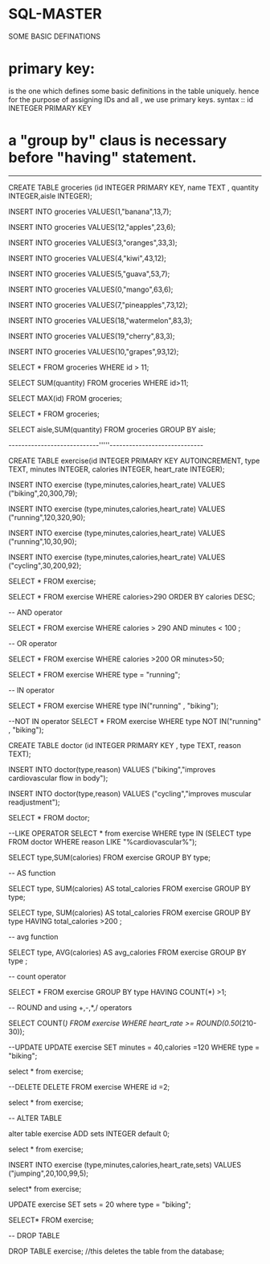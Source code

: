 # SQL-MASTER


SOME BASIC DEFINATIONS 

# primary key:
is the one which defines some basic definitions in the table uniquely.
hence for the purpose of assigning IDs and all , we use primary keys. 
syntax :: id INETEGER PRIMARY KEY

# a "group by" claus is necessary before "having" statement.


--------------------------------------------------------
CREATE TABLE groceries (id INTEGER PRIMARY KEY, name TEXT , quantity INTEGER,aisle INTEGER);



INSERT INTO groceries VALUES(1,"banana",13,7);

INSERT INTO groceries VALUES(12,"apples",23,6);

INSERT INTO groceries VALUES(3,"oranges",33,3);

INSERT INTO groceries VALUES(4,"kiwi",43,12);

INSERT INTO groceries VALUES(5,"guava",53,7);

INSERT INTO groceries VALUES(0,"mango",63,6);

INSERT INTO groceries VALUES(7,"pineapples",73,12);

INSERT INTO groceries VALUES(18,"watermelon",83,3);

INSERT INTO groceries VALUES(19,"cherry",83,3);

INSERT INTO groceries VALUES(10,"grapes",93,12);



SELECT * FROM groceries WHERE id > 11;



SELECT SUM(quantity) FROM groceries WHERE id>11;



SELECT MAX(id) FROM groceries;



SELECT * FROM groceries;



SELECT aisle,SUM(quantity) FROM groceries GROUP BY aisle;

----------------------------'''''-----------------------------


CREATE TABLE exercise(id INTEGER PRIMARY KEY AUTOINCREMENT,
type TEXT,
minutes INTEGER,
calories INTEGER,
heart_rate INTEGER);



INSERT INTO exercise (type,minutes,calories,heart_rate) VALUES ("biking",20,300,79);


INSERT INTO exercise (type,minutes,calories,heart_rate) VALUES ("running",120,320,90);


INSERT INTO exercise (type,minutes,calories,heart_rate) VALUES ("running",10,30,90);


INSERT INTO exercise (type,minutes,calories,heart_rate) VALUES ("cycling",30,200,92);



SELECT * FROM exercise;



SELECT * FROM exercise WHERE calories>290 ORDER BY calories DESC;



-- AND operator


SELECT * FROM exercise WHERE calories > 290 AND minutes < 100 ;



-- OR operator


SELECT * FROM exercise WHERE calories >200 OR
 minutes>50;


SELECT * FROM exercise WHERE type = "running";



--  IN operator 
 

SELECT * FROM exercise WHERE type IN("running" , "biking");


--NOT IN operator
SELECT * FROM exercise WHERE type NOT IN("running" , "biking");




CREATE TABLE doctor (id INTEGER PRIMARY KEY , 
type TEXT,
reason TEXT);



INSERT INTO doctor(type,reason) VALUES ("biking","improves cardiovascular flow in body");


INSERT INTO doctor(type,reason) VALUES ("cycling","improves muscular readjustment");



SELECT * FROM doctor;



--LIKE OPERATOR
SELECT * from exercise WHERE type IN (SELECT type FROM doctor WHERE reason LIKE "%cardiovascular%");



SELECT type,SUM(calories) FROM exercise GROUP BY type;


-- AS function


SELECT type, SUM(calories) AS total_calories FROM exercise GROUP BY type;


SELECT type, SUM(calories) AS total_calories FROM exercise GROUP BY type HAVING total_calories >200 ;



-- avg function


SELECT type, AVG(calories) AS avg_calories FROM exercise GROUP BY type ;



-- count operator


SELECT * FROM exercise GROUP BY type HAVING COUNT(*) >1;


-- ROUND and using +,-,*,/ operators


SELECT COUNT(*) FROM exercise WHERE
 heart_rate >= ROUND(0.50*(210-30));


--UPDATE
UPDATE exercise SET minutes = 40,calories =120 WHERE type = "biking";


select * from exercise;



--DELETE
DELETE FROM exercise WHERE id =2;


select * from exercise;

-- ALTER TABLE


alter table exercise ADD sets INTEGER default 0;


select * from exercise;



INSERT INTO exercise (type,minutes,calories,heart_rate,sets) VALUES ("jumping",20,100,99,5);


select* from exercise;



UPDATE exercise SET sets = 20 where type = "biking";


SELECT* FROM exercise;


-- DROP TABLE 

DROP TABLE exercise;
 //this deletes the table from the database;
